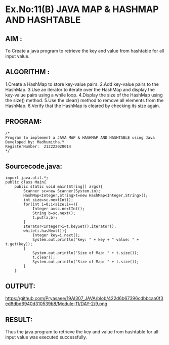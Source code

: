 # Ex.No:11(B)   JAVA MAP & HASHMAP AND HASHTABLE
## AIM :
To Create a java program to retrieve the key and value from hashtable for all input value.

## ALGORITHM :
1.Create a HashMap to store key-value pairs.
2.Add key-value pairs to the HashMap.
3.Use an iterator to iterate over the HashMap and display the key-value pairs using a while loop.
4.Display the size of the HashMap using the size() method.
5.Use the clear() method to remove all elements from the HashMap.
6.Verify that the HashMap is cleared by checking its size again.





## PROGRAM:
 ```
/*
Program to implement a JAVA MAP & HASHMAP AND HASHTABLE using Java
Developed by: Madhumitha.Y
RegisterNumber:  212222020014
*/
```

## Sourcecode.java:
```
import java.util.*;
public class Main{
    public static void main(String[] args){
        Scanner sc=new Scanner(System.in);
        HashMap<Integer,String>t=new HashMap<Integer,String>();
        int size=sc.nextInt();
        for(int i=0;i<size;i++){
            Integer a=sc.nextInt();
            String b=sc.next();
            t.put(a,b);
        }
        Iterator<Integer>i=t.keySet().iterator();
        while(i.hasNext()){
            Integer key=i.next();
            System.out.println("key: " + key + " value: " + t.get(key));
        }
            System.out.println("Size of Map: " + t.size());
            t.clear();
            System.out.println("Size of Map: " + t.size());
        }
    }
```






## OUTPUT:

https://github.com/Pryasaee/19AI307_JAVA/blob/422d6b67396cdbbcaa0f3ed8dbd6940d310539b8/Module-11/DAY-2/9.png

## RESULT:
Thus the java program to retrieve the key and value from hashtable for all input value was executed successfully.







